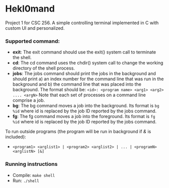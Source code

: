 # Hekl0mand

Project 1 for CSC 256. A simple controlling terminal implemented in C with custom UI and personalized.

### Supported command:
- **exit**: The exit command should use the exit() system call to terminate
the shell.
- **cd**: The cd command uses the chdir() system call to change the working
directory of the shell process.
- **jobs**: The jobs command should print the jobs in the background and
should print a) an index number for the command line that was run in the
background and b) the command line that was placed into the background.
The format should be: `<id>: <program name> <arg1> <arg2> .... <argN>`
Note that each set of processes on a command line comprise a job.
- **bg**: The bg command moves a job into the background. Its format is `bg
%id` where id is replaced by the job ID reported by the jobs command.
- **fg**: The fg command moves a job into the foreground. Its format is `fg
%id` where id is replaced by the job ID reported by the jobs command.

To run outside programs (the program will be run in background if *&* is included):
- `<program1> <arglist1> | <program2> <arglist2> | ... | <programN> <arglistN> [&]`

### Running instructions 

- Compile: `make shell`
- Run: `./shell`
